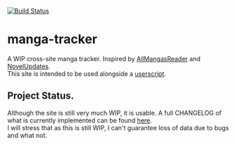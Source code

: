 [![Build Status](https://travis-ci.com/DakuTree/manga-tracker.svg?token=q5TqgzemixHUDfa2JkMy&branch=master)](https://travis-ci.com/DakuTree/manga-tracker)

# manga-tracker
A WIP cross-site manga tracker. Inspired by [AllMangasReader](https://github.com/AllMangasReader-dev/AMR) and [NovelUpdates](http://www.novelupdates.com/).  
This site is intended to be used alongside a [userscript](hhttps://github.com/DakuTree/manga-tracker/raw/master/public/userscripts/manga-tracker.user.js).

## Project Status.
Although the site is still very much WIP, it is usable. A full CHANGELOG of what is currently implemented can be found [here](https://github.com/DakuTree/manga-tracker/blob/master/public/CHANGELOG.md).  
I will stress that as this is still WIP, I can't guarantee loss of data due to bugs and what not.
